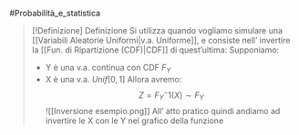 #Probabilità_e_statistica 

> [!Definizione]  Definizione
> Si utilizza quando vogliamo simulare una [[Variabili Aleatorie Uniformi|v.a. Uniforme]], e consiste nell’ invertire la [[Fun. di Ripartizione (CDF)|CDF]] di quest’ultima:
> Supponiamo:
> - Y è una v.a. continua con CDF $F_{Y}$
> - X è una v.a. $Unif[0,1]$
> Allora avremo:
> $$Z=F_{Y}^-1(X)\sim F_{Y}$$
> ![[Inversione esempio.png]]
> All’ atto pratico quindi andiamo ad invertire le X con le Y nel grafico della funzione